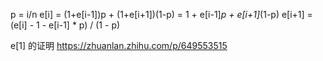 p = i/n
e[i] = (1+e[i-1])p + (1+e[i+1])(1-p)
     = 1 + e[i-1]*p + e[i+1]*(1-p)
e[i+1] = (e[i] - 1 - e[i-1] * p) / (1 - p)

e[1] 的证明
https://zhuanlan.zhihu.com/p/649553515
